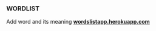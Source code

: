 ### WORDLIST

Add word and its meaning **[wordslistapp.herokuapp.com](https://wordslistapp.herokuapp.com/)**